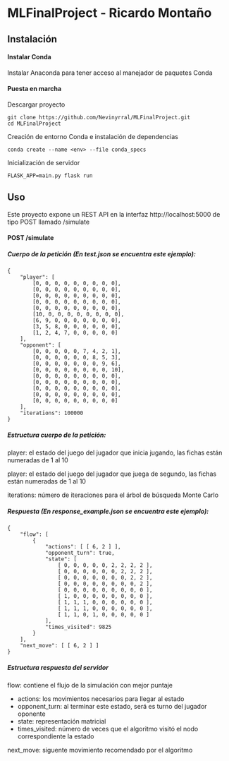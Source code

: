 # MLFinalProject - Ricardo Montaño

## Instalación

#### Instalar Conda

Instalar Anaconda para tener acceso al manejador de paquetes Conda

#### Puesta en marcha

Descargar proyecto
```
git clone https://github.com/Nevinyrral/MLFinalProject.git
cd MLFinalProject
```

Creación de entorno Conda e instalación de dependencias
```
conda create --name <env> --file conda_specs
```

Inicialización de servidor
```
FLASK_APP=main.py flask run 
```

## Uso

Este proyecto expone un REST API en la interfaz http://localhost:5000 de tipo
POST llamado /simulate

#### POST /simulate

##### Cuerpo de la petición (En test.json se encuentra este ejemplo):

```
{
    "player": [
        [0, 0, 0, 0, 0, 0, 0, 0, 0],
        [0, 0, 0, 0, 0, 0, 0, 0, 0],
        [0, 0, 0, 0, 0, 0, 0, 0, 0],
        [0, 0, 0, 0, 0, 0, 0, 0, 0],
        [0, 0, 0, 0, 0, 0, 0, 0, 0],
        [10, 0, 0, 0, 0, 0, 0, 0, 0],
        [6, 9, 0, 0, 0, 0, 0, 0, 0],
        [3, 5, 8, 0, 0, 0, 0, 0, 0],
        [1, 2, 4, 7, 0, 0, 0, 0, 0]
    ],
    "opponent": [
        [0, 0, 0, 0, 0, 7, 4, 2, 1],
        [0, 0, 0, 0, 0, 0, 8, 5, 3],
        [0, 0, 0, 0, 0, 0, 0, 9, 6],
        [0, 0, 0, 0, 0, 0, 0, 0, 10],
        [0, 0, 0, 0, 0, 0, 0, 0, 0],
        [0, 0, 0, 0, 0, 0, 0, 0, 0],
        [0, 0, 0, 0, 0, 0, 0, 0, 0],
        [0, 0, 0, 0, 0, 0, 0, 0, 0],
        [0, 0, 0, 0, 0, 0, 0, 0, 0]
    ],
    "iterations": 100000
}
```

##### Estructura cuerpo de la petición:

player: el estado del juego del jugador que inicia jugando, las fichas están
numeradas de 1 al 10

player: el estado del juego del jugador que juega de segundo, las fichas están
numeradas de 1 al 10

iterations: número de iteraciones para el árbol de búsqueda Monte Carlo


##### Respuesta (En response_example.json se encuentra este ejemplo):

```
{
    "flow": [
        {
            "actions": [ [ 6, 2 ] ],
            "opponent_turn": true,
            "state": [
                [ 0, 0, 0, 0, 0, 2, 2, 2, 2 ],
                [ 0, 0, 0, 0, 0, 0, 2, 2, 2 ],
                [ 0, 0, 0, 0, 0, 0, 0, 2, 2 ],
                [ 0, 0, 0, 0, 0, 0, 0, 0, 2 ],
                [ 0, 0, 0, 0, 0, 0, 0, 0, 0 ],
                [ 1, 0, 0, 0, 0, 0, 0, 0, 0 ],
                [ 1, 1, 1, 0, 0, 0, 0, 0, 0 ],
                [ 1, 1, 1, 0, 0, 0, 0, 0, 0 ],
                [ 1, 1, 0, 1, 0, 0, 0, 0, 0 ]
            ],
            "times_visited": 9825
        }
    ],
    "next_move": [ [ 6, 2 ] ]
}
```
##### Estructura respuesta del servidor

flow: contiene el flujo de la simulación con mejor puntaje
- actions: los movimientos necesarios para llegar al estado
- opponent_turn: al terminar este estado, será es turno del jugador oponente
- state: representación matricial
- times_visited: número de veces que el algoritmo visitó el nodo correspondiente 
la estado

next_move: siguente movimiento recomendado por el algoritmo

